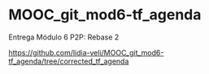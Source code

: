 # MOOC_git_mod6-tf_agenda
Entrega Módulo 6 P2P: Rebase 2

https://github.com/lidia-veli/MOOC_git_mod6-tf_agenda/tree/corrected_tf_agenda
